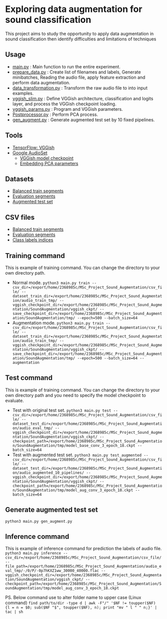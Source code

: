 # Exploring data augmentation for sound classification
This project aims to study the opportunity to apply data augmentation in sound classification then identify difficulties and limitations of techniques

## Usage
- [main.py](https://github.com/petchc/SoundAugmentation/blob/master/main.py) : Main function to run the entire experiment.
- [prepare_data.py](https://github.com/petchc/SoundAugmentation/blob/master/prepare_data.py) : Create list of filenames and labels, Generate minibatches, Reading the audio file, apply feature extraction and perform data augmentation. 
- [data_transformation.py](https://github.com/petchc/SoundAugmentation/blob/master/data_transformation.py) : Transform the raw audio file to into input examples.
- [vggish_slim.py](https://github.com/petchc/SoundAugmentation/blob/master/vggish_slim.py) : Define VGGish architecture, classification and logits layer, and process the VGGish checkpoint loading.
- [vggish_params.py](https://github.com/petchc/SoundAugmentation/blob/master/vggish_params.py) : Program and VGGish parameters.
- [Postprocessor.py](https://github.com/petchc/SoundAugmentation/blob/master/Postprocessor.py) : Perform PCA process.
- [gen_augment.py](https://github.com/petchc/SoundAugmentation/blob/master/gen_augment.py) : Generate augmented test set by 10 fixed pipelines.

## Tools
- [TensorFlow: VGGish](https://github.com/tensorflow/models/tree/master/research/audioset)
- [Google AudioSet](https://research.google.com/audioset/index.html)
  - [VGGish model checkpoint](https://storage.googleapis.com/audioset/vggish_model.ckpt)
  - [Embedding PCA parameters](https://storage.googleapis.com/audioset/vggish_pca_params.npz)
## Datasets
- [Balanced train segments](https://www.dropbox.com/sh/r547ggvdivljt32/AACQjpGsEpquDZqSlgCQOUc-a?dl=0&preview=audio.zip)
- [Evaluation segments](https://www.dropbox.com/sh/r547ggvdivljt32/AACQjpGsEpquDZqSlgCQOUc-a?dl=0&preview=eval_segments.zip)
- [Augmented test set](https://drive.google.com/file/d/1-MOR4V1H3C0rXdyn0KYM2Or2Su5ghof2/view?usp=sharing)
## CSV files
- [Balanced train segments](http://storage.googleapis.com/us_audioset/youtube_corpus/v1/csv/balanced_train_segments.csv)
- [Evaluation segments](http://storage.googleapis.com/us_audioset/youtube_corpus/v1/csv/eval_segments.csv)
- [Class labels indices](http://storage.googleapis.com/us_audioset/youtube_corpus/v1/csv/class_labels_indices.csv)
## Training command
This is example of training command. You can change the directory to your own directory path. 
- Normal mode. 
```python3 main.py train --csv_dir=/export/home/2368985c/MSc_Project_Sound_Augmentation/csv_file/ --dataset_train_dir=/export/home/2368985c/MSc_Project_Sound_Augmentation/audio_train_tmp/ --vggish_checkpoint_dir=/export/home/2368985c/MSc_Project_Sound_Augmentation/SoundAugmentation/vggish_ckpt/ --save_checkpoint_dir=/export/home/2368985c/MSc_Project_Sound_Augmentation/SoundAugmentation/tmp/ --epoch=500 --batch_size=64```
- Augmentation mode.
```python3 main.py train --csv_dir=/export/home/2368985c/MSc_Project_Sound_Augmentation/csv_file/ --dataset_train_dir=/export/home/2368985c/MSc_Project_Sound_Augmentation/audio_train_tmp/ --vggish_checkpoint_dir=/export/home/2368985c/MSc_Project_Sound_Augmentation/SoundAugmentation/vggish_ckpt/ --save_checkpoint_dir=/export/home/2368985c/MSc_Project_Sound_Augmentation/SoundAugmentation/tmp/ --epoch=500 --batch_size=64 --augmentation```

## Test command
This is example of training command. You can change the directory to your own directory path and you need to specify the model checkpoint to evaluate.
- Test with original test set.
```python3 main.py test --csv_dir=/export/home/2368985c/MSc_Project_Sound_Augmentation/csv_file/ --dataset_test_dir=/export/home/2368985c/MSc_Project_Sound_Augmentation/audio_eval_tmp/ --vggish_checkpoint_dir=/export/home/2368985c/MSc_Project_Sound_Augmentation/SoundAugmentation/vggish_ckpt/ --checkpoint_path=/export/home/2368985c/MSc_Project_Sound_Augmentation/SoundAugmentation/tmp/model_base_conv_3_epoch_18.ckpt --batch_size=64```
- Test with augmented test set.
```python3 main.py test_augmented --csv_dir=/export/home/2368985c/MSc_Project_Sound_Augmentation/csv_file/ --dataset_test_dir=/export/home/2368985c/MSc_Project_Sound_Augmentation/audio_augmented_10_pipelines/ --vggish_checkpoint_dir=/export/home/2368985c/MSc_Project_Sound_Augmentation/SoundAugmentation/vggish_ckpt/ --checkpoint_path=/export/home/2368985c/MSc_Project_Sound_Augmentation/SoundAugmentation/tmp/model_aug_conv_3_epoch_18.ckpt --batch_size=64```

## Generate augmented test set
```python3 main.py gen_augment.py```

## Inference command
This is example of inference command for prediction the labels of audio file.
```python3 main.py inference --csv_dir=/export/home/2368985c/MSc_Project_Sound_Augmentation/csv_file/ --file_path=/export/home/2368985c/MSc_Project_Sound_Augmentation/audio_eval_tmp/-/0/P/-0p7hKXZ1ww_30000_40000.flac --vggish_checkpoint_dir=/export/home/2368985c/MSc_Project_Sound_Augmentation/SoundAugmentation/vggish_ckpt/ --checkpoint_path=/export/home/2368985c/MSc_Project_Sound_Augmentation/SoundAugmentation/tmp/model_aug_conv_3_epoch_18.ckpt```

PS. Below command use to alter folder name to upper case (Linux command)
```find path/to/dir -type d | awk -F"/" '$NF != toupper($NF) {l = n = $0; sub($NF "$", toupper($NF), n); print "mv " l " " n;}' | tac | sh```
